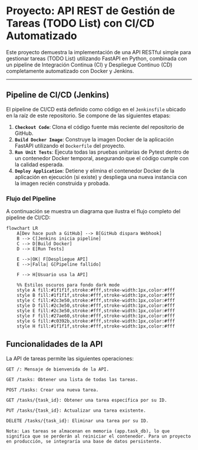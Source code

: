 # Proyecto: API REST de Gestión de Tareas (TODO List) con CI/CD Automatizado

Este proyecto demuestra la implementación de una API RESTful simple para gestionar tareas (TODO List) utilizando FastAPI en Python, combinada con un pipeline de Integración Continua (CI) y Despliegue Continuo (CD) completamente automatizado con Docker y Jenkins.

---

## Pipeline de CI/CD (Jenkins)

El pipeline de CI/CD está definido como código en el `Jenkinsfile` ubicado en la raíz de este repositorio. Se compone de las siguientes etapas:

1.  **`Checkout Code`**: Clona el código fuente más reciente del repositorio de GitHub.
2.  **`Build Docker Image`**: Construye la imagen Docker de la aplicación FastAPI utilizando el `Dockerfile` del proyecto.
3.  **`Run Unit Tests`**: Ejecuta todas las pruebas unitarias de Pytest dentro de un contenedor Docker temporal, asegurando que el código cumple con la calidad esperada.
4.  **`Deploy Application`**: Detiene y elimina el contenedor Docker de la aplicación en ejecución (si existe) y despliega una nueva instancia con la imagen recién construida y probada.

### Flujo del Pipeline

A continuación se muestra un diagrama que ilustra el flujo completo del pipeline de CI/CD:

```mermaid
flowchart LR
    A[Dev hace push a GitHub] --> B[GitHub dispara Webhook]
    B --> C[Jenkins inicia pipeline]
    C --> D[Build Docker]
    D --> E[Run Tests]

    E -->|OK| F[Despliegue API]
    E -->|Falla| G[Pipeline fallido]

    F --> H[Usuario usa la API]

    %% Estilos oscuros para fondo dark mode
    style A fill:#1f1f1f,stroke:#fff,stroke-width:1px,color:#fff
    style B fill:#1f1f1f,stroke:#fff,stroke-width:1px,color:#fff
    style C fill:#2c3e50,stroke:#fff,stroke-width:1px,color:#fff
    style D fill:#2c3e50,stroke:#fff,stroke-width:1px,color:#fff
    style E fill:#2c3e50,stroke:#fff,stroke-width:1px,color:#fff
    style F fill:#27ae60,stroke:#fff,stroke-width:1px,color:#fff
    style G fill:#c0392b,stroke:#fff,stroke-width:1px,color:#fff
    style H fill:#1f1f1f,stroke:#fff,stroke-width:1px,color:#fff
```

## Funcionalidades de la API

La API de tareas permite las siguientes operaciones:

    GET /: Mensaje de bienvenida de la API.

    GET /tasks: Obtener una lista de todas las tareas.

    POST /tasks: Crear una nueva tarea.

    GET /tasks/{task_id}: Obtener una tarea específica por su ID.

    PUT /tasks/{task_id}: Actualizar una tarea existente.

    DELETE /tasks/{task_id}: Eliminar una tarea por su ID.

    Nota: Las tareas se almacenan en memoria (app.task_db), lo que significa que se perderán al reiniciar el contenedor. Para un proyecto en producción, se integraría una base de datos persistente.




